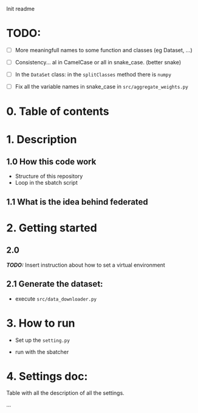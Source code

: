 Init readme


# TODO:

- [ ] More meaningfull names to some function and classes (eg Dataset, ...)
- [ ] Consistency... al in CamelCase or all in snake_case. (better snake)
- [ ] In the `DataSet` class: in the `splitClasses` method there is `numpy`
- [ ] Fix all the variable names in snake_case in `src/aggregate_weights.py`


# 0. Table of contents

# 1. Description

## 1.0 How this code work

- Structure of this repository
- Loop in the sbatch script

## 1.1 What is the idea behind federated


# 2. Getting started

## 2.0

***TODO:*** Insert instruction about how to set a virtual environment

## 2.1 Generate the dataset:

- execute `src/data_downloader.py`

# 3. How to run

- Set up the `setting.py`

- run with the sbatcher


# 4. Settings doc:

Table with all the description of all the settings.

...
